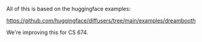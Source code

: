 
All of this is based on the huggingface examples:

https://github.com/huggingface/diffusers/tree/main/examples/dreambooth

We're improving this for CS 674.
